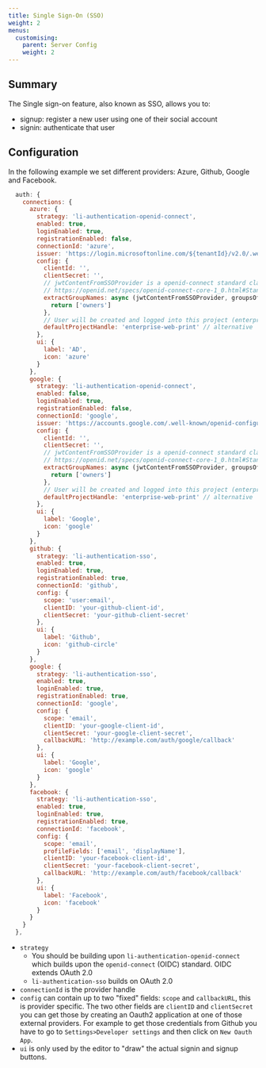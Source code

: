 ```yaml
---
title: Single Sign-On (SSO)
weight: 2
menus:
  customising:
    parent: Server Config
    weight: 2
---
```


## Summary

The Single sign-on feature, also known as SSO, allows you to:
- signup: register a new user using one of their social account
- signin: authenticate that user

## Configuration

In the following example we set different providers: Azure, Github, Google and Facebook.

```js
  auth: {
    connections: {
      azure: {
        strategy: 'li-authentication-openid-connect',
        enabled: true,
        loginEnabled: true,
        registrationEnabled: false,
        connectionId: 'azure',
        issuer: 'https://login.microsoftonline.com/${tenantId}/v2.0/.well-known/openid-configuration',
        config: {
          clientId: '',
          clientSecret: '',
          // jwtContentFromSSOProvider is a openid-connect standard claim, for available properties see:
          // https://openid.net/specs/openid-connect-core-1_0.html#StandardClaims
          extractGroupNames: async (jwtContentFromSSOProvider, groupsOfProject) => {
            return ['owners']
          },
          // User will be created and logged into this project (enterprise use-case)
          defaultProjectHandle: 'enterprise-web-print' // alternative 'defaultProjectId: 1'
        },
        ui: {
          label: 'AD',
          icon: 'azure'
        }
      },
      google: {
        strategy: 'li-authentication-openid-connect',
        enabled: false,
        loginEnabled: true,
        registrationEnabled: false,
        connectionId: 'google',
        issuer: 'https://accounts.google.com/.well-known/openid-configuration',
        config: {
          clientId: '',
          clientSecret: '',
          // jwtContentFromSSOProvider is a openid-connect standard claim, for available properties see:
          // https://openid.net/specs/openid-connect-core-1_0.html#StandardClaims
          extractGroupNames: async (jwtContentFromSSOProvider, groupsOfProject) => {
            return ['owners']
          },
          // User will be created and logged into this project (enterprise use-case)
          defaultProjectHandle: 'enterprise-web-print' // alternative 'defaultProjectId: 1'
        },
        ui: {
          label: 'Google',
          icon: 'google'
        }
      },
      github: {
        strategy: 'li-authentication-sso',
        enabled: true,
        loginEnabled: true,
        registrationEnabled: true,
        connectionId: 'github',
        config: {
          scope: 'user:email',
          clientID: 'your-github-client-id',
          clientSecret: 'your-github-client-secret'
        },
        ui: {
          label: 'Github',
          icon: 'github-circle'
        }
      },
      google: {
        strategy: 'li-authentication-sso',
        enabled: true,
        loginEnabled: true,
        registrationEnabled: true,
        connectionId: 'google',
        config: {
          scope: 'email',
          clientID: 'your-google-client-id',
          clientSecret: 'your-google-client-secret',
          callbackURL: 'http://example.com/auth/google/callback'
        },
        ui: {
          label: 'Google',
          icon: 'google'
        }
      },
      facebook: {
        strategy: 'li-authentication-sso',
        enabled: true,
        loginEnabled: true,
        registrationEnabled: true,
        connectionId: 'facebook',
        config: {
          scope: 'email',
          profileFields: ['email', 'displayName'],
          clientID: 'your-facebook-client-id',
          clientSecret: 'your-facebook-client-secret',
          callbackURL: 'http://example.com/auth/facebook/callback'
        },
        ui: {
          label: 'Facebook',
          icon: 'facebook'
        }
      }
    }
  },
```

- `strategy`
  - You should be building upon `li-authentication-openid-connect` which builds upon the `openid-connect` (OIDC) standard. OIDC extends OAuth 2.0
  - `li-authentication-sso` builds on OAuth 2.0
- `connectionId` is the provider handle
- `config` can contain up to two "fixed" fields: `scope` and `callbackURL`, this is provider specific. The two other fields are `clientID` and `clientSecret` you can get those by creating an Oauth2 application at one of those external providers. For example to get those credentials from Github you have to go to `Settings>Developer settings` and then click on `New Oauth App`.
- `ui` is only used by the editor to "draw" the actual signin and signup buttons.
